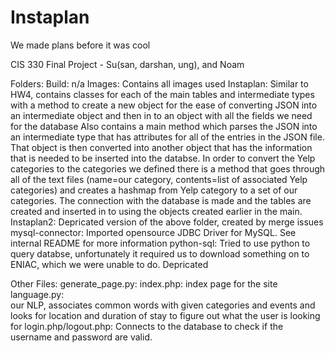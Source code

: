 Instaplan
=========
We made plans before it was cool


CIS 330 Final Project - Su(san, darshan, ung), and Noam

Folders:
  Build: 
    n/a
  Images:
    Contains all images used
  Instaplan:
    Similar to HW4, contains classes for each of the main tables and intermediate types with a 
    method to create a new object for the ease of converting JSON into an intermediate object and then
    in to an object with all the fields we need for the database
    Also contains a main method which parses the JSON into an intermediate type that has attributes for
    all of the entries in the JSON file. That object is then converted into another object that has the information
    that is needed to be inserted into the databse. In order to convert the Yelp categories to the 
    categories we defined there is a method that goes through all of the text files (name=our category, 
    contents=list of associated Yelp categories) and creates a hashmap from Yelp category to a set of
    our categories. The connection with the database is made and the tables are created and inserted in to
    using the objects created earlier in the main.
  Instaplan2:
    Depricated version of the above folder, created by merge issues
  mysql-connector:
    Imported opensource JDBC Driver for MySQL. See internal README for more information 
  python-sql:
    Tried to use python to query databse, unfortunately it required us to download something on to ENIAC, which 
    we were unable to do. Depricated

Other Files:
  generate_page.py: 
  index.php: index page for the site
  language.py:  
    our NLP, associates common words with given categories and events and looks for location and duration 
    of stay to figure out what the user is looking for
  login.php/logout.php:
    Connects to the database to check if the username and password are valid. 
  
  
